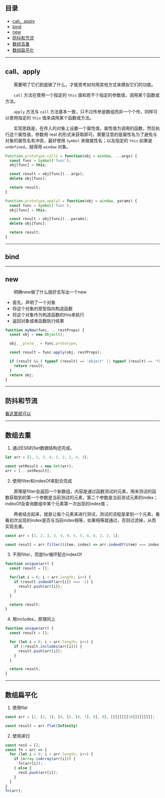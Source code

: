 ## **目录**
- [call、apply](#call-apply)
- [bind](#bind)
- [new](#new)
- [防抖和节流](#debounce-throttle)
- [数组去重](#array-unique)
- [数组扁平化](#array-flat)
---
## <span id="call-apply">**call、apply**</span>

&emsp;&emsp;需要明了它们到底做了什么，才能思考如何用其他方式来模拟它们的功能。

&emsp;&emsp;`call` 方法在使用一个指定的 `this` 值和若干个指定的参数值，调用某个函数或方法。

&emsp;&emsp;`apply` 方法与 `call` 方法基本一致，只不过传参是数组而非一个个传，同样可以使用指定的 `this` 值来调用某个函数或方法。

&emsp;&emsp;实现思路是，在传入的对象上设置一个属性值，属性值为调用的函数，然后执行这个属性值，参数用 rest 的形式来获取即可。需要注意的是属性名为了避免与对象的属性名有冲突，最好使用 `Symbol` 来做属性名；以及指定的 `this` 如果是 `undefined`，就得用 `window` 对象。

```js
Function.prototype.call2 = function(obj = window, ...args) {
  const func = Symbol('func');
  obj[func] = this;

  const result = obj[func](...args);
  delete obj[func];

  return result;
}

Function.prototype.apply2 = function(obj = window, params) {
  const func = Symbol('func');
  obj[func] = this;

  const result = obj[func](...params);
  delete obj[func];

  return result;
}
```
---
## <span id="bind">**bind**</span>


---
## <span id="new">**new**</span>

&emsp;&emsp;明确new做了什么就好去写出一个new
- 首先，声明了一个对象
- 将这个对象的原型指向构造函数
- 将这个对象作为构造函数的this来执行
- 返回对象或者函数执行结果

```js
function myNew(func, ...restProps) {
  const obj = new Object();

  obj.__proto__ = func.prototype;

  const result = func.apply(obj, restProps);

  if (result && ( typeof (result) == 'object' || typeof (result) == 'function')) {
    return result;
  }
  return obj;
}
```

---
## <span id="debounce-throttle">**防抖和节流**</span>
[看这里就可以](./5、防抖和节流.md)

---
## <span id="array-unique">**数组去重**</span>

1. 通过ES6的Set数据结构还完成。

```js
let arr = [1, 1, 3, 4, 3, 2, 2, 4, 3];

const setResult = new Set(arr);
arr = [...setResult];
```

2. 使用filter和indexOf来配合完成

&emsp;&emsp;原理是filter会返回一个新数组，内容是通过函数测试的元素，用来测试的函数获取到的第一个参数是当前测试的元素，第二个参数是当前测试元素的index；indexOf会查询数组中某个元素第一次出现的index值；

&emsp;&emsp;两者结合起来，就是让每个元素来进行测试，测试的流程是拿到一个元素，看看初次出现的index是否与当前index相等，如果相等就通过，否则过滤掉，从而实现去重。
```js
const arr = [1, 2, 3, 3, 4, 9, 5, 5, 4, 4, 2, 2, 1];

const result = arr.filter((item, index) => arr.indexOf(item) === index);
```
3. 不用filter，而是for循环配合indexOf
```js
function unique(arr) {
  const result = [];

  for(let i = 0; i < arr.length; i++) {
    if (result.indexOf(arr[i]) === -1) {
      result.push(arr[i]);
    }
  }

  return result;
}
```
4. 用includes，原理同上
```js
function unique(arr) {
  const result = [];

  for (let i = 0; i < arr.length; i++) {
    if (!result.includes(arr[i])) {
      result.push(arr[i]);
    }
  }

  return result;
}
```
---
## <span id="array-flat">**数组扁平化**</span>
1. 使用flat
```js
const arr = [1, [2, 3], [4, [5, [6, 7], 8], 9], [[[[[[[[10]]]]]]]]];

const result = arr.flat(Infinity)
```

2. 使用递归

```js
const res5 = [];
const fn = arr => {
  for (let i = 0; i < arr.length; i++) {
    if (Array.isArray(arr[i])) {
      fn(arr[i]);
    } else {
      res5.push(arr[i]);
    }
  }
}
fn(arr);
```
